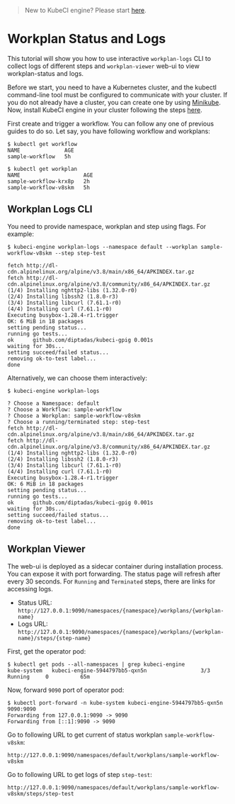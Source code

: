 > New to KubeCI engine? Please start [here](/docs/concepts/README.md).

# Workplan Status and Logs

This tutorial will show you how to use interactive `workplan-logs` CLI to collect logs of different steps and `workplan-viewer` web-ui to view workplan-status and logs.

Before we start, you need to have a Kubernetes cluster, and the kubectl command-line tool must be configured to communicate with your cluster. If you do not already have a cluster, you can create one by using [Minikube](https://github.com/kubernetes/minikube). Now, install KubeCI engine in your cluster following the steps [here](/docs/setup/install.md).

First create and trigger a workflow. You can follow any one of previous guides to do so. Let say, you have following workflow and workplans:

```console
$ kubectl get workflow
NAME              AGE
sample-workflow   5h
```

```console
$ kubectl get workplan
NAME                    AGE
sample-workflow-krx8p   2h
sample-workflow-v8skm   5h
```

## Workplan Logs CLI

You need to provide namespace, workplan and step using flags. For example:

```console
$ kubeci-engine workplan-logs --namespace default --workplan sample-workflow-v8skm --step step-test

fetch http://dl-cdn.alpinelinux.org/alpine/v3.8/main/x86_64/APKINDEX.tar.gz
fetch http://dl-cdn.alpinelinux.org/alpine/v3.8/community/x86_64/APKINDEX.tar.gz
(1/4) Installing nghttp2-libs (1.32.0-r0)
(2/4) Installing libssh2 (1.8.0-r3)
(3/4) Installing libcurl (7.61.1-r0)
(4/4) Installing curl (7.61.1-r0)
Executing busybox-1.28.4-r1.trigger
OK: 6 MiB in 18 packages
setting pending status...
running go tests...
ok  	github.com/diptadas/kubeci-gpig	0.001s
waiting for 30s...
setting succeed/failed status...
removing ok-to-test label...
done
```

Alternatively, we can choose them interactively:

```console
$ kubeci-engine workplan-logs

? Choose a Namespace: default
? Choose a Workflow: sample-workflow
? Choose a Workplan: sample-workflow-v8skm
? Choose a running/terminated step: step-test
fetch http://dl-cdn.alpinelinux.org/alpine/v3.8/main/x86_64/APKINDEX.tar.gz
fetch http://dl-cdn.alpinelinux.org/alpine/v3.8/community/x86_64/APKINDEX.tar.gz
(1/4) Installing nghttp2-libs (1.32.0-r0)
(2/4) Installing libssh2 (1.8.0-r3)
(3/4) Installing libcurl (7.61.1-r0)
(4/4) Installing curl (7.61.1-r0)
Executing busybox-1.28.4-r1.trigger
OK: 6 MiB in 18 packages
setting pending status...
running go tests...
ok  	github.com/diptadas/kubeci-gpig	0.001s
waiting for 30s...
setting succeed/failed status...
removing ok-to-test label...
done
```

## Workplan Viewer

The web-ui is deployed as a sidecar container during installation process. You can expose it with port forwarding. The status page will refresh after every 30 seconds. For `Running` and `Terminated` steps, there are links for accessing logs.

- Status URL: `http://127.0.0.1:9090/namespaces/{namespace}/workplans/{workplan-name}`
- Logs URL: `http://127.0.0.1:9090/namespaces/{namespace}/workplans/{workplan-name}/steps/{step-name}`

First, get the operator pod:

```console
$ kubectl get pods --all-namespaces | grep kubeci-engine
kube-system   kubeci-engine-5944797bb5-qxn5n                 3/3     Running     0          65m
```

Now, forward `9090` port of operator pod:

```console
$ kubectl port-forward -n kube-system kubeci-engine-5944797bb5-qxn5n 9090:9090
Forwarding from 127.0.0.1:9090 -> 9090
Forwarding from [::1]:9090 -> 9090
```

Go to following URL to get current of status workplan `sample-workflow-v8skm`:

`http://127.0.0.1:9090/namespaces/default/workplans/sample-workflow-v8skm`

Go to following URL to get logs of step `step-test`:

`http://127.0.0.1:9090/namespaces/default/workplans/sample-workflow-v8skm/steps/step-test`
